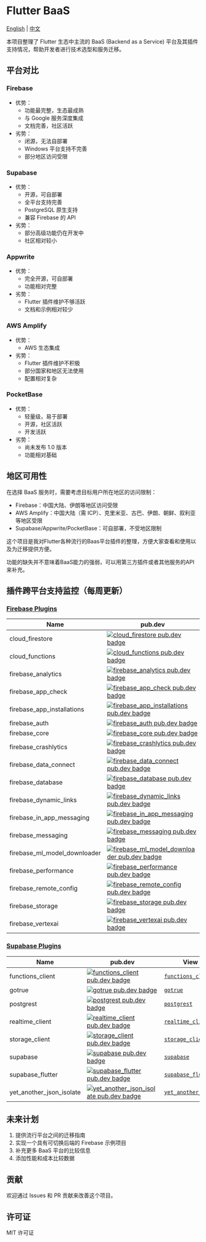 # Flutter BaaS

[English](README.md) | [中文](README_CN.md)

本项目整理了 Flutter 生态中主流的 BaaS (Backend as a Service) 平台及其插件支持情况，帮助开发者进行技术选型和服务迁移。

## 平台对比

### Firebase
- 优势：
  - 功能最完整，生态最成熟
  - 与 Google 服务深度集成
  - 文档完善，社区活跃
- 劣势：
  - 闭源，无法自部署
  - Windows 平台支持不完善
  - 部分地区访问受限

### Supabase
- 优势：
  - 开源，可自部署
  - 全平台支持完善
  - PostgreSQL 原生支持
  - 兼容 Firebase 的 API
- 劣势：
  - 部分高级功能仍在开发中
  - 社区相对较小

### Appwrite
- 优势：
  - 完全开源，可自部署
  - 功能相对完整
- 劣势：
  - Flutter 插件维护不够活跃
  - 文档和示例相对较少

### AWS Amplify
- 优势：
  - AWS 生态集成
- 劣势：
  - Flutter 插件维护不积极
  - 部分国家和地区无法使用
  - 配置相对复杂

### PocketBase
- 优势：
  - 轻量级，易于部署
  - 开源，社区活跃
  - 开发活跃
- 劣势：
  - 尚未发布 1.0 版本
  - 功能相对基础

## 地区可用性

在选择 BaaS 服务时，需要考虑目标用户所在地区的访问限制：

- Firebase：中国大陆、伊朗等地区访问受限
- AWS Amplify：中国大陆（需 ICP）、克里米亚、古巴、伊朗、朝鲜、叙利亚等地区受限
- Supabase/Appwrite/PocketBase：可自部署，不受地区限制

这个项目是我对Flutter各种流行的Baas平台插件的整理，方便大家查看和使用以及为迁移提供方便。

功能的缺失并不意味着BaaS能力的强弱，可以用第三方插件或者其他服务的API来补充。

## 插件跨平台支持监控（每周更新）

### [Firebase Plugins](https://firebase.google.com/docs/flutter)

| Name | pub.dev | View Source | Android | iOS | Web | MacOS | Windows | Linux |
| ---- | ------- | ----------- | ------- | --- | --- | ----- | ------- | ----- |
| cloud_firestore | [![cloud_firestore pub.dev badge](https://img.shields.io/pub/v/cloud_firestore.svg)](https://pub.dev/packages/cloud_firestore) | [`cloud_firestore`](https://github.com/firebase/flutterfire/tree/main/packages/cloud_firestore) | ✔ | ✔ | ✔ | ✔ | ✔ | N/A |
| cloud_functions | [![cloud_functions pub.dev badge](https://img.shields.io/pub/v/cloud_functions.svg)](https://pub.dev/packages/cloud_functions) | [`cloud_functions`](https://github.com/firebase/flutterfire/tree/main/packages/cloud_functions) | ✔ | ✔ | ✔ | ✔ | N/A | N/A |
| firebase_analytics | [![firebase_analytics pub.dev badge](https://img.shields.io/pub/v/firebase_analytics.svg)](https://pub.dev/packages/firebase_analytics) | [`firebase_analytics`](https://github.com/firebase/flutterfire/tree/main/packages/firebase_analytics) | ✔ | ✔ | ✔ | ✔ | N/A | N/A |
| firebase_app_check | [![firebase_app_check pub.dev badge](https://img.shields.io/pub/v/firebase_app_check.svg)](https://pub.dev/packages/firebase_app_check) | [`firebase_app_check`](https://github.com/firebase/flutterfire/tree/main/packages/firebase_app_check) | ✔ | ✔ | ✔ | ✔ | N/A | N/A |
| firebase_app_installations | [![firebase_app_installations pub.dev badge](https://img.shields.io/pub/v/firebase_app_installations.svg)](https://pub.dev/packages/firebase_app_installations) | [`firebase_app_installations`](https://github.com/firebase/flutterfire/tree/main/packages/firebase_app_installations) | ✔ | ✔ | N/A | ✔ | N/A | N/A |
| firebase_auth | [![firebase_auth pub.dev badge](https://img.shields.io/pub/v/firebase_auth.svg)](https://pub.dev/packages/firebase_auth) | [`firebase_auth`](https://github.com/firebase/flutterfire/tree/main/packages/firebase_auth) | ✔ | ✔ | ✔ | ✔ | ✔ | N/A |
| firebase_core | [![firebase_core pub.dev badge](https://img.shields.io/pub/v/firebase_core.svg)](https://pub.dev/packages/firebase_core) | [`firebase_core`](https://github.com/firebase/flutterfire/tree/main/packages/firebase_core) | ✔ | ✔ | ✔ | ✔ | ✔ | N/A |
| firebase_crashlytics | [![firebase_crashlytics pub.dev badge](https://img.shields.io/pub/v/firebase_crashlytics.svg)](https://pub.dev/packages/firebase_crashlytics) | [`firebase_crashlytics`](https://github.com/firebase/flutterfire/tree/main/packages/firebase_crashlytics) | ✔ | ✔ | N/A | ✔ | N/A | N/A |
| firebase_data_connect | [![firebase_data_connect pub.dev badge](https://img.shields.io/pub/v/firebase_data_connect.svg)](https://pub.dev/packages/firebase_data_connect) | [`firebase_data_connect`](https://github.com/firebase/flutterfire/tree/main/packages/firebase_data_connect) | ✔ | ✔ | ✔ | ✔ | ✔ | ✔ |
| firebase_database | [![firebase_database pub.dev badge](https://img.shields.io/pub/v/firebase_database.svg)](https://pub.dev/packages/firebase_database) | [`firebase_database`](https://github.com/firebase/flutterfire/tree/main/packages/firebase_database) | ✔ | ✔ | ✔ | ✔ | N/A | N/A |
| firebase_dynamic_links | [![firebase_dynamic_links pub.dev badge](https://img.shields.io/pub/v/firebase_dynamic_links.svg)](https://pub.dev/packages/firebase_dynamic_links) | [`firebase_dynamic_links`](https://github.com/firebase/flutterfire/tree/main/packages/firebase_dynamic_links) | ✔ | ✔ | N/A | N/A | N/A | N/A |
| firebase_in_app_messaging | [![firebase_in_app_messaging pub.dev badge](https://img.shields.io/pub/v/firebase_in_app_messaging.svg)](https://pub.dev/packages/firebase_in_app_messaging) | [`firebase_in_app_messaging`](https://github.com/firebase/flutterfire/tree/main/packages/firebase_in_app_messaging) | ✔ | ✔ | N/A | N/A | N/A | N/A |
| firebase_messaging | [![firebase_messaging pub.dev badge](https://img.shields.io/pub/v/firebase_messaging.svg)](https://pub.dev/packages/firebase_messaging) | [`firebase_messaging`](https://github.com/firebase/flutterfire/tree/main/packages/firebase_messaging) | ✔ | ✔ | ✔ | ✔ | N/A | N/A |
| firebase_ml_model_downloader | [![firebase_ml_model_downloader pub.dev badge](https://img.shields.io/pub/v/firebase_ml_model_downloader.svg)](https://pub.dev/packages/firebase_ml_model_downloader) | [`firebase_ml_model_downloader`](https://github.com/firebase/flutterfire/tree/main/packages/firebase_ml_model_downloader) | ✔ | ✔ | N/A | ✔ | N/A | N/A |
| firebase_performance | [![firebase_performance pub.dev badge](https://img.shields.io/pub/v/firebase_performance.svg)](https://pub.dev/packages/firebase_performance) | [`firebase_performance`](https://github.com/firebase/flutterfire/tree/main/packages/firebase_performance) | ✔ | ✔ | ✔ | N/A | N/A | N/A |
| firebase_remote_config | [![firebase_remote_config pub.dev badge](https://img.shields.io/pub/v/firebase_remote_config.svg)](https://pub.dev/packages/firebase_remote_config) | [`firebase_remote_config`](https://github.com/firebase/flutterfire/tree/main/packages/firebase_remote_config) | ✔ | ✔ | ✔ | ✔ | N/A | N/A |
| firebase_storage | [![firebase_storage pub.dev badge](https://img.shields.io/pub/v/firebase_storage.svg)](https://pub.dev/packages/firebase_storage) | [`firebase_storage`](https://github.com/firebase/flutterfire/tree/main/packages/firebase_storage) | ✔ | ✔ | ✔ | ✔ | ✔ | N/A |
| firebase_vertexai | [![firebase_vertexai pub.dev badge](https://img.shields.io/pub/v/firebase_vertexai.svg)](https://pub.dev/packages/firebase_vertexai) | [`firebase_vertexai`](https://github.com/firebase/flutterfire/tree/main/packages/firebase_vertexai) | ✔ | ✔ | ✔ | ✔ | ✔ | ✔ |

### [Supabase Plugins](https://supabase.com/docs/reference/dart/start)

| Name | pub.dev | View Source | Android | iOS | Web | MacOS | Windows | Linux |
| ---- | ------- | ----------- | ------- | --- | --- | ----- | ------- | ----- |
| functions_client | [![functions_client pub.dev badge](https://img.shields.io/pub/v/functions_client.svg)](https://pub.dev/packages/functions_client) | [`functions_client`](https://github.com/supabase/supabase-flutter/tree/main/packages/functions_client) | ✔ | ✔ | ✔ | ✔ | ✔ | ✔ |
| gotrue | [![gotrue pub.dev badge](https://img.shields.io/pub/v/gotrue.svg)](https://pub.dev/packages/gotrue) | [`gotrue`](https://github.com/supabase/supabase-flutter/tree/main/packages/gotrue) | ✔ | ✔ | ✔ | ✔ | ✔ | ✔ |
| postgrest | [![postgrest pub.dev badge](https://img.shields.io/pub/v/postgrest.svg)](https://pub.dev/packages/postgrest) | [`postgrest`](https://github.com/supabase/supabase-flutter/tree/main/packages/postgrest) | ✔ | ✔ | ✔ | ✔ | ✔ | ✔ |
| realtime_client | [![realtime_client pub.dev badge](https://img.shields.io/pub/v/realtime_client.svg)](https://pub.dev/packages/realtime_client) | [`realtime_client`](https://github.com/supabase/supabase-flutter/tree/main/packages/realtime_client) | ✔ | ✔ | ✔ | ✔ | ✔ | ✔ |
| storage_client | [![storage_client pub.dev badge](https://img.shields.io/pub/v/storage_client.svg)](https://pub.dev/packages/storage_client) | [`storage_client`](https://github.com/supabase/supabase-flutter/tree/main/packages/storage_client) | ✔ | ✔ | ✔ | ✔ | ✔ | ✔ |
| supabase | [![supabase pub.dev badge](https://img.shields.io/pub/v/supabase.svg)](https://pub.dev/packages/supabase) | [`supabase`](https://github.com/supabase/supabase-flutter/tree/main/packages/supabase) | ✔ | ✔ | ✔ | ✔ | ✔ | ✔ |
| supabase_flutter | [![supabase_flutter pub.dev badge](https://img.shields.io/pub/v/supabase_flutter.svg)](https://pub.dev/packages/supabase_flutter) | [`supabase_flutter`](https://github.com/supabase/supabase-flutter/tree/main/packages/supabase_flutter) | ✔ | ✔ | ✔ | ✔ | ✔ | ✔ |
| yet_another_json_isolate | [![yet_another_json_isolate pub.dev badge](https://img.shields.io/pub/v/yet_another_json_isolate.svg)](https://pub.dev/packages/yet_another_json_isolate) | [`yet_another_json_isolate`](https://github.com/supabase/supabase-flutter/tree/main/packages/yet_another_json_isolate) | ✔ | ✔ | ✔ | ✔ | ✔ | ✔ |

<!-- ### [AWS Amplify Plugins](https://docs.amplify.aws/flutter) -->

## 未来计划

1. 提供流行平台之间的迁移指南
2. 实现一个具有可切换后端的 Firebase 示例项目
3. 补充更多 BaaS 平台的比较信息
4. 添加性能和成本比较数据

## 贡献

欢迎通过 Issues 和 PR 贡献来改善这个项目。

## 许可证

MIT 许可证
